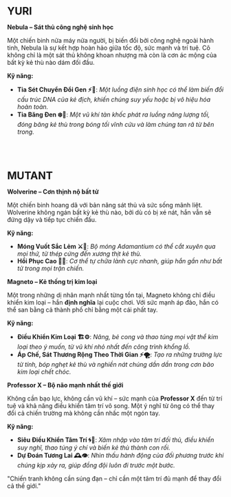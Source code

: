 <span style="font-size: 24px; font-weight: bold;">YURI</span>

**Nebula – Sát thủ công nghệ sinh học**

Một chiến binh nửa máy nửa người, bị biến đổi bởi công nghệ ngoài hành tinh, Nebula là sự kết hợp hoàn hảo giữa tốc độ, sức mạnh và trí tuệ. Cô không chỉ là một sát thủ không khoan nhượng mà còn là cơn ác mộng của bất kỳ kẻ thù nào dám đối đầu.

**Kỹ năng:**

- **Tia Sét Chuyển Đổi Gen ⚡🧬**: *Một luồng điện sinh học có thể làm biến đổi cấu trúc DNA của kẻ địch, khiến chúng suy yếu hoặc bị vô hiệu hóa hoàn toàn.*
- **Tia Băng Đen ❄️🖤**: *Một vũ khí tàn khốc phát ra luồng năng lượng tối, đóng băng kẻ thù trong bóng tối vĩnh cửu và làm chúng tan rã từ bên trong.*


<br><br><br>  <!-- Thêm khoảng trống -->

<span style="font-size: 24px; font-weight: bold;">MUTANT</span>

**Wolverine – Cơn thịnh nộ bất tử**

Một chiến binh hoang dã với bản năng sát thủ và sức sống mãnh liệt. Wolverine không ngán bất kỳ kẻ thù nào, bởi dù có bị xé nát, hắn vẫn sẽ đứng dậy và tiếp tục chiến đấu.

**Kỹ năng:**

- **Móng Vuốt Sắc Lẻm ⚔️🐾**: *Bộ móng Adamantium có thể cắt xuyên qua mọi thứ, từ thép cứng đến xương thịt kẻ thù.*
- **Hồi Phục Cao 💉💀**: *Cơ thể tự chữa lành cực nhanh, giúp hắn gần như bất tử trong mọi trận chiến.*

**Magneto – Kẻ thống trị kim loại**

Một trong những dị nhân mạnh nhất từng tồn tại, Magneto không chỉ điều khiển kim loại – hắn **định nghĩa** lại cuộc chơi. Với sức mạnh áp đảo, hắn có thể san bằng cả thành phố chỉ bằng một cái phất tay.

**Kỹ năng:**

- **Điều Khiển Kim Loại 🏗️⚙️**: *Nâng, bẻ cong và thao túng mọi vật thể kim loại theo ý muốn, từ vũ khí nhỏ nhất đến công trình khổng lồ.*
- **Áp Chế, Sát Thương Rộng Theo Thời Gian ⚡🌪️**: *Tạo ra những trường lực từ tính, bóp nghẹt kẻ thù và nghiền nát chúng dần dần trong cơn bão kim loại chết chóc.*

**Professor X – Bộ não mạnh nhất thế giới**

Không cần bạo lực, không cần vũ khí – sức mạnh của **Professor X** đến từ trí tuệ và khả năng điều khiển tâm trí vô song. Một ý nghĩ từ ông có thể thay đổi cả chiến trường mà không cần nhấc một ngón tay.

**Kỹ năng:**

- **Siêu Điều Khiển Tâm Trí 🌀🧠**: *Xâm nhập vào tâm trí đối thủ, điều khiển suy nghĩ, thao túng ý chí và biến kẻ thù thành con rối.*
- **Dự Đoán Tương Lai 🕰️👁️**: *Nhìn thấu hành động của đối phương trước khi chúng kịp xảy ra, giúp đồng đội luôn đi trước một bước.*

"Chiến tranh không cần súng đạn – chỉ cần một tâm trí đủ mạnh để thay đổi cả thế giới."
